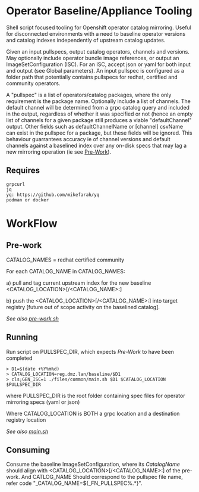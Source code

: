 
# Operator Baseline/Appliance Tooling

Shell script focused tooling for Openshift operator catalog mirroring. Useful for disconnected environments with a need to baseline operator versions and catalog indexes independently of upstream catalog updates.

Given an input pullspecs, output catalog operators, channels and versions. May optionally include operator bundle image references, or output an ImageSetConfiguration (ISC). For an ISC, accept json or yaml for both input and output (see Global parameters). An input pullspec is configured as a folder path that potentially contains pullspecs for redhat, certified and community operators.

A "pullspec" is a list of operators/catalog packages, where the only requirement is the package name. Optionally include a list of channels. The default channel will be determined from a grpc catalog query and included in the output, regardless of whether it was specified or not (hence an empty list of channels for a given package still produces a viable "defaultChannel" output. Other fields such as defaultChannelName or [channel] csvName can exist in the pullspec for a package, but these fields will be ignored. This behaviour guarrantees accuracy ie of channel versions and default channels against a baselined index over any on-disk specs that may lag a new mirroring operation (ie see [Pre-Work](#Pre-Work)).

## Requires

```
grpcurl
jq
yq: https://github.com/mikefarah/yq
podman or docker
```

# WorkFlow

## Pre-work

 CATALOG_NAMES = redhat certified community

 For each CATALOG_NAME in CATALOG_NAMES:

   a) pull and tag current upstream index for the new baseline <CATALOG_LOCATION>[/<CATALOG_NAME>:<VERSION>]

   b) push the <CATALOG_LOCATION>[/<CATALOG_NAME>:<VERSION>] into target registry [future out of scope activity on the baselined catalog].

_See also [pre-work.sh](./scripts/pre-work.sh)_

## Running

  Run script on PULLSPEC_DIR, which expects _Pre-Work_ to have been completed

```     
> D1=$(date +%Y%m%d)
> CATALOG_LOCATION=reg.dmz.lan/baseline/$D1
> cls;GEN_ISC=1 ./files/common/main.sh $D1 $CATALOG_LOCATION $PULLSPEC_DIR
```
where PULLSPEC_DIR is the root folder containing spec files for operator mirroring specs (yaml or json)

Where CATALOG_LOCATION is BOTH a grpc location and a destination registry location

_See also [main.sh](./scripts/main.sh)_

## Consuming

Consume the baseline ImageSetConfiguration, where its _CatalogName_ should align with <CATALOG_LOCATION>[/<CATALOG_NAME>:<VERSION>] of the pre-work. And CATLOG_NAME Should correspond to the pullspec file name, refer code "\_CATALOG_NAME=${_FN_PULLSPEC%.*}".




